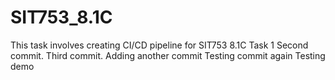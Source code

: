 # SIT753_8.1C
This task involves creating CI/CD pipeline for SIT753 8.1C Task 1
Second commit.
Third commit.
Adding another commit
Testing commit again
Testing demo 


